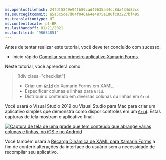 ```yaml
---
ms.openlocfilehash: 24fdf5849e94fb80cad40635a44cc8da434d83cc
ms.sourcegitcommit: a5a5c5de7d04f046a64e4875e180fc93227bf495
ms.translationtype: HT
ms.contentlocale: pt-BR
ms.lasthandoff: 01/21/2021
ms.locfileid: "98634851"
---
```

Antes de tentar realizar este tutorial, você deve ter concluído com sucesso:

- Início rápido [Compilar seu primeiro aplicativo Xamarin.Forms](~/get-started/first-app/index.md).

Neste tutorial, você aprenderá como:

> [!div class="checklist"]
>
> - Criar um [`Grid`](xref:Xamarin.Forms.Grid) do Xamarin.Forms em XAML.
> - Especificar colunas e linhas para `Grid`.
> - Distribuir o conteúdo em diversas colunas ou linhas em `Grid`.

Você usará o Visual Studio 2019 ou Visual Studio para Mac para criar um aplicativo simples que demonstra como dispor controles em um [`Grid`](xref:Xamarin.Forms.Grid). Estas capturas de tela mostram o aplicativo final:

[![Captura de tela de uma grade que tem conteúdo que abrange várias colunas e linhas, no iOS e no Android](../images/span-columns-rows.png "Grade com conteúdo que abrange colunas e linhas")](../images/span-columns-rows-large.png#lightbox "Grade com conteúdo que abrange colunas e linhas")

Você também usará a [Recarga Dinâmica de XAML para Xamarin.Forms](~/xamarin-forms/xaml/hot-reload.md) a fim de conferir alterações da interface do usuário sem a necessidade de recompilar seu aplicativo.
